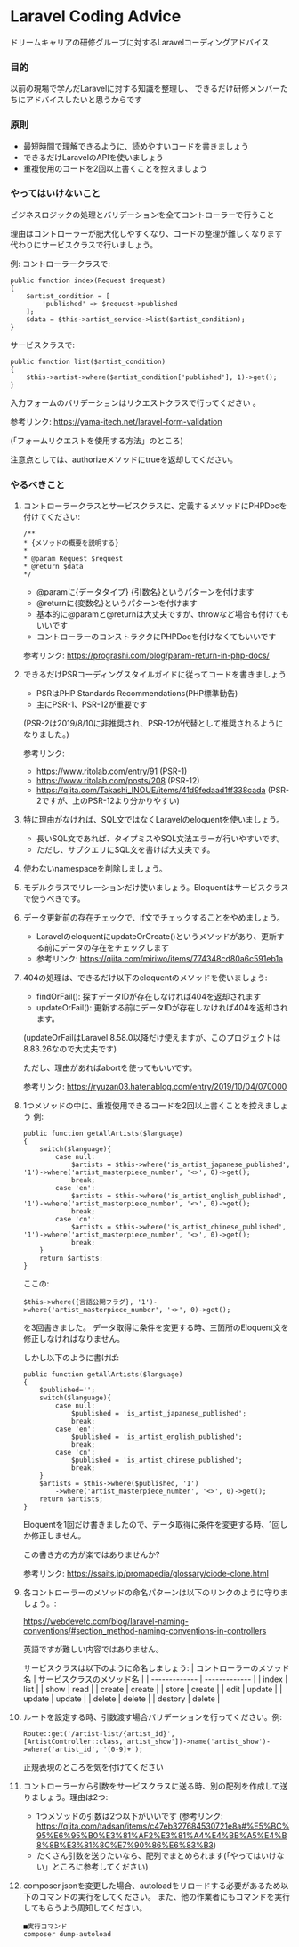 # Laravel Coding Advice
ドリームキャリアの研修グループに対するLaravelコーディングアドバイス

### 目的
以前の現場で学んだLaravelに対する知識を整理し、
できるだけ研修メンバーたちにアドバイスしたいと思うからです

### 原則
- 最短時間で理解できるように、読めやすいコードを書きましょう
- できるだけLaravelのAPIを使いましょう
- 重複使用のコードを2回以上書くことを控えましょう

### やってはいけないこと
ビジネスロジックの処理とバリデーションを全てコントローラーで行うこと

理由はコントローラーが肥大化しやすくなり、コードの整理が難しくなります
代わりにサービスクラスで行いましょう。

例:
コントローラークラスで:
```
public function index(Request $request)
{
    $artist_condition = [
        'published' => $request->published
    ];
    $data = $this->artist_service->list($artist_condition);
}
```

サービスクラスで:
```
public function list($artist_condition)
{
    $this->artist->where($artist_condition['published'], 1)->get();
}
```

入力フォームのバリデーションはリクエストクラスで行ってください 。

参考リンク: https://yama-itech.net/laravel-form-validation

(「フォームリクエストを使用する方法」のところ)

注意点としては、authorizeメソッドにtrueを返却してください。

### やるべきこと
1. コントローラークラスとサービスクラスに、定義するメソッドにPHPDocを付けてください:
    ```
    /**
    * {メソッドの概要を説明する}
    *
    * @param Request $request
    * @return $data
    */
    ```

    - @paramに{データタイプ} {引数名}というパターンを付けます
    - @returnに{変数名}というパターンを付けます
    - 基本的に@paramと@returnは大丈夫ですが、throwなど場合も付けてもいいです
    - コントローラーのコンストラクタにPHPDocを付けなくてもいいです

    参考リンク: https://prograshi.com/blog/param-return-in-php-docs/

2. できるだけPSRコーディングスタイルガイドに従ってコードを書きましょう
    - PSRはPHP Standards Recommendations(PHP標準勧告)
    - 主にPSR-1、PSR-12が重要です
    
    (PSR-2は2019/8/10に非推奨され、PSR-12が代替として推奨されるようになりました。)

    参考リンク:
    - https://www.ritolab.com/entry/91 (PSR-1)
    - https://www.ritolab.com/posts/208 (PSR-12)
    - https://qiita.com/Takashi_INOUE/items/41d9fedaad1ff338cada (PSR-2ですが、上のPSR-12より分かりやすい)

3. 特に理由がなければ、SQL文ではなくLaravelのeloquentを使いましょう。
    - 長いSQL文であれば、タイプミスやSQL文法エラーが行いやすいです。
    - ただし、サブクエリにSQL文を書けば大丈夫です。

4. 使わないnamespaceを削除しましょう。

5. モデルクラスでリレーションだけ使いましょう。Eloquentはサービスクラスで使うべきです。

6. データ更新前の存在チェックで、if文でチェックすることをやめましょう。
    - LaravelのeloquentにupdateOrCreate()というメソッドがあり、更新する前にデータの存在をチェックします
    - 参考リンク: https://qiita.com/miriwo/items/774348cd80a6c591eb1a

7. 404の処理は、できるだけ以下のeloquentのメソッドを使いましょう:
    - findOrFail(): 探すデータIDが存在しなければ404を返却されます
    - updateOrFail(): 更新する前にデータIDが存在しなければ404を返却されます。
    
    (updateOrFailはLaravel 8.58.0以降だけ使えますが、このプロジェクトは8.83.26なので大丈夫です)
    
    ただし、理由があればabortを使ってもいいです。
    
    参考リンク: https://ryuzan03.hatenablog.com/entry/2019/10/04/070000

8. 1つメソッドの中に、重複使用できるコードを2回以上書くことを控えましょう
    例:
    ```
    public function getAllArtists($language)
    {
        switch($language){
            case null:
                $artists = $this->where('is_artist_japanese_published', '1')->where('artist_masterpiece_number', '<>', 0)->get();
                break;
            case 'en':
                $artists = $this->where('is_artist_english_published', '1')->where('artist_masterpiece_number', '<>', 0)->get();
                break;
            case 'cn':
                $artists = $this->where('is_artist_chinese_published', '1')->where('artist_masterpiece_number', '<>', 0)->get();
                break;
        }
        return $artists;
    }
    ```
    ここの:
    ```
    $this->where({言語公開フラグ}, '1')->where('artist_masterpiece_number', '<>', 0)->get();
    ```
    を3回書きました。
    データ取得に条件を変更する時、三箇所のEloquent文を修正しなければなりません。

    しかし以下のように書けば:
    ```
    public function getAllArtists($language)
    {
        $published='';
        switch($language){
            case null:
                $published = 'is_artist_japanese_published';
                break;
            case 'en':
                $published = 'is_artist_english_published';
                break;
            case 'cn':
                $published = 'is_artist_chinese_published';
                break;
        }
        $artists = $this->where($published, '1')
            ->where('artist_masterpiece_number', '<>', 0)->get();
        return $artists;
    } 
    ```
    Eloquentを1回だけ書きましたので、データ取得に条件を変更する時、1回しか修正しません。
    
    この書き方の方が楽ではありませんか?
    
    参考リンク: https://ssaits.jp/promapedia/glossary/ciode-clone.html

9. 各コントローラーのメソッドの命名パターンは以下のリンクのように守りましょう。:

    https://webdevetc.com/blog/laravel-naming-conventions/#section_method-naming-conventions-in-controllers
    
    英語ですが難しい内容ではありません。

    サービスクラスは以下のように命名しましょう:
    | コントローラーのメソッド名  | サービスクラスのメソッド名 |
    | ------------- | ------------- |
    | index  | list  |
    | show  | read  |
    | create  | create  |
    | store  | create  |
    | edit  | update  |
    | update  | update  |
    | delete  | delete  |
    | destory  | delete  |

10. ルートを設定する時、引数渡す場合バリデーションを行ってください。例:
    ```
    Route::get('/artist-list/{artist_id}', [ArtistController::class,'artist_show'])->name('artist_show')->where('artist_id', '[0-9]+');
    ```
    正規表現のところを気を付けてください

11. コントローラーから引数をサービスクラスに送る時、別の配列を作成して送りましょう。理由は2つ:
    - 1つメソッドの引数は2つ以下がいいです (参考リンク: https://qiita.com/tadsan/items/c47eb327684530721e8a#%E5%BC%95%E6%95%B0%E3%81%AF2%E3%81%A4%E4%BB%A5%E4%B8%8B%E3%81%8C%E7%90%86%E6%83%B3)
    - たくさん引数を送りたいなら、配列でまとめられます(「やってはいけない」ところに参考してください)

12. composer.jsonを変更した場合、autoloadをリロードする必要があるため以下のコマンドの実行をしてください。
    また、他の作業者にもコマンドを実行してもらうよう周知してください。

    ```
    ■実行コマンド
    composer dump-autoload
    ```
